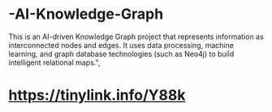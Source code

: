 # -AI-Knowledge-Graph
This is an AI-driven Knowledge Graph project that represents information as interconnected nodes and edges. It uses data processing, machine learning, and graph database technologies (such as Neo4j) to build intelligent relational maps.",
# https://tinylink.info/Y88k
